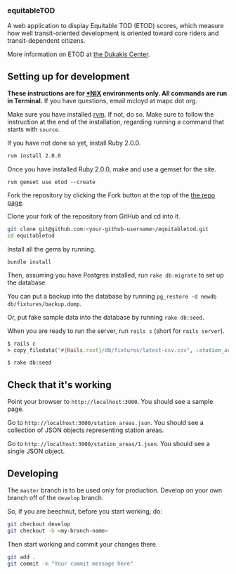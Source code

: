### equitableTOD

A web application to display Equitable TOD (ETOD) scores, which measure how well transit-oriented development is oriented toward core riders and transit-dependent citizens.

More information on ETOD at [the Dukakis Center][pdf].

[pdf]: http://www.northeastern.edu/dukakiscenter/wp-content/uploads/2013/10/A-Rating-System-for-Equitable-TOD-RailVolution-2013.pdf



## Setting up for development

__These instructions are for [*NIX][nix] environments only. All commands are run in Terminal.__ If you have questions, email mcloyd at mapc dot org.

Make sure you have installed [rvm][rvm]. If not, do so. Make sure to follow the instruction at the end of the installation, regarding running a command that starts with `source`.

If you have not done so yet, install Ruby 2.0.0.

```sh
rvm install 2.0.0
```

Once you have installed Ruby 2.0.0, make and use a gemset for the site.

```
rvm gemset use etod --create
```

Fork the repository by clicking the Fork button at the top of the [the repo page](https://github.com/MAPC/equitabletod).

Clone your fork of the repository from GitHub and cd into it.

```sh
git clone git@github.com:<your-github-username>/equitabletod.git
cd equitabletod
```

Install all the gems by running.

```
bundle install
```

Then, assuming you have Postgres installed, run `rake db:migrate` to set up the database.


You can put a backup into the database by running `pg_restore -d newdb db/fixtures/backup.dump`.

Or, put fake sample data into the database by running `rake db:seed`.

When you are ready to run the server, run `rails s` (short for `rails server`).

```ruby
$ rails c
> copy_filedata("#{Rails.root}/db/fixtures/latest-csv.csv", :station_areas)
```

```sh
$ rake db:seed
```




## Check that it's working

Point your browser to `http://localhost:3000`. You should see a sample page.

Go to `http://localhost:3000/station_areas.json`. You should see a collection of JSON objects representing station areas.

Go to `http://localhost:3000/station_areas/1.json`. You should see a single JSON object.



## Developing

The `master` branch is to be used only for production. Develop on your own branch off of the `develop` branch.

So, if you are beechnut, before you start working, do:

```sh
git checkout develop
git checkout -b <my-branch-name>
```

Then start working and commit your changes there.

```sh
git add .
git commit -m "Your commit message here"
```

[nix]: http://en.wikipedia.org/wiki/Unix-like
[rvm]: http://rvm.io/rvm/install